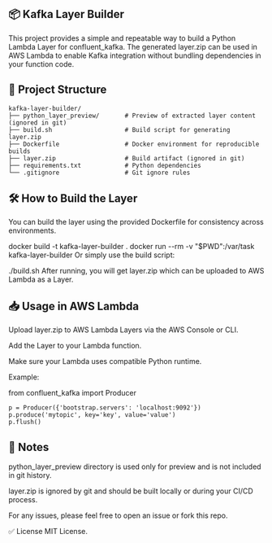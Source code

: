 ## 📦 Kafka Layer Builder
This project provides a simple and repeatable way to build a Python Lambda Layer for confluent_kafka.
The generated layer.zip can be used in AWS Lambda to enable Kafka integration without bundling dependencies in your function code.

## 🚀 Project Structure

```
kafka-layer-builder/
├── python_layer_preview/       # Preview of extracted layer content (ignored in git)
├── build.sh                    # Build script for generating layer.zip
├── Dockerfile                  # Docker environment for reproducible builds
├── layer.zip                   # Build artifact (ignored in git)
├── requirements.txt            # Python dependencies
└── .gitignore                  # Git ignore rules
```

## 🛠️ How to Build the Layer
You can build the layer using the provided Dockerfile for consistency across environments.

docker build -t kafka-layer-builder .
docker run --rm -v "$PWD":/var/task kafka-layer-builder
Or simply use the build script:

./build.sh
After running, you will get layer.zip which can be uploaded to AWS Lambda as a Layer.

## 📥 Usage in AWS Lambda

Upload layer.zip to AWS Lambda Layers via the AWS Console or CLI.

Add the Layer to your Lambda function.

Make sure your Lambda uses compatible Python runtime.

Example:

from confluent_kafka import Producer
```
p = Producer({'bootstrap.servers': 'localhost:9092'})
p.produce('mytopic', key='key', value='value')
p.flush()
```

## 📌 Notes
python_layer_preview directory is used only for preview and is not included in git history.

layer.zip is ignored by git and should be built locally or during your CI/CD process.

For any issues, please feel free to open an issue or fork this repo.

✅ License
MIT License.
